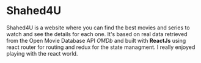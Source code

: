 # Shahed4U

Shahed4U is a website where you can find the best movies and series to watch and see the details for each one. It's based on real data retrieved from the Open Movie Database API _OMDb_ and built with **ReactJs** using react router for routing and redux for the state managment. I really enjoyed playing with the react world.
